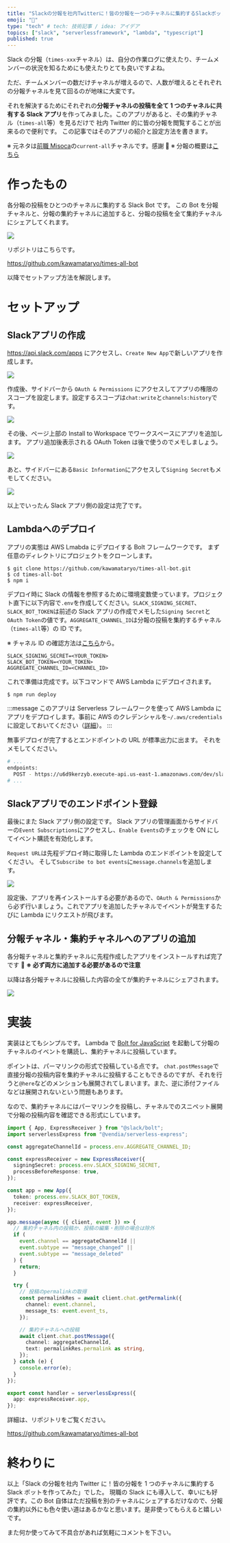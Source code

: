```yaml
---
title: "Slackの分報を社内Twitterに！皆の分報を一つのチャネルに集約するSlackボットを作ってみた"
emoji: "💬"
type: "tech" # tech: 技術記事 / idea: アイデア
topics: ["slack", "serverlessframework", "lambda", "typescript"]
published: true
---
```


Slack の分報（`times-xxx`チャネル）は、自分の作業ログに使えたり、チームメンバーの状況を知るためにも使えたりとても良いですよね。

ただ、チームメンバーの数だけチャネルが増えるので、人数が増えるとそれぞれの分報チャネルを見て回るのが地味に大変です。

それを解決するためにそれぞれの**分報チャネルの投稿を全て 1 つのチャネルに共有する Slack アプリ**を作ってみました。このアプリがあると、その集約チャネル（`times-all`等）を見るだけで 社内 Twitter 的に皆の分報を閲覧することが出来るので便利です。
この記事ではそのアプリの紹介と設定方法を書きます。

※ 元ネタは[前職 Misoca](https://www.wantedly.com/stories/s/team_misoca)の`current-all`チャネルです。感謝 🙏
※ 分報の概要は[こちら](https://giginc.co.jp/blog/giglab/slack-hunho)

# 作ったもの

各分報の投稿をひとつのチャネルに集約する Slack Bot です。
この Bot を分報チャネルと、分報の集約チャネルに追加すると、分報の投稿を全て集約チャネルにシェアしてくれます。

![](https://i.gyazo.com/a8f99f12f2badbf9e1d334dcba0c3a77.gif)

リポジトリはこちらです。

https://github.com/kawamataryo/times-all-bot

以降でセットアップ方法を解説します。

# セットアップ

## Slackアプリの作成
https://api.slack.com/apps にアクセスし、`Create New App`で新しいアプリを作成します。

![](https://i.gyazo.com/ec073dbdc32aebfd81d04ef2fdc2626c.png)

作成後、サイドバーから `OAuth & Permissions` にアクセスしてアプリの権限のスコープを設定します。設定するスコープは`chat:write`と`channels:history`です。

![](https://i.gyazo.com/d318576f6bff9d4963793570d2d0695c.png)

その後、ページ上部の Install to Workspace でワークスペースにアプリを追加します。
アプリ追加後表示される OAuth Token は後で使うのでメモしましょう。

![](https://i.gyazo.com/1f114e3934718cfbba2930d4fc877318.png)

あと、サイドバーにある`Basic Information`にアクセスして`Signing Secret`もメモしてください。

![](https://i.gyazo.com/b460141ebf59d9212e80ab6f390e7259.png)

以上でいったん Slack アプリ側の設定は完了です。

## Lambdaへのデプロイ
アプリの実態は AWS Lmabda にデプロイする Bolt フレームワークです。
まず任意のディレクトリにプロジェクトをクローンします。

```
$ git clone https://github.com/kawamataryo/times-all-bot.git
$ cd times-all-bot
$ npm i
```

デプロイ時に Slack の情報を参照するために環境変数使っています。プロジェクト直下に以下内容で`.env`を作成してください。`SLACK_SIGNING_SECRET`、`SLACK_BOT_TOKEN`は前述の Slack アプリの作成でメモした`Signing Secret`と`OAuth Token`の値です。`AGGREGATE_CHANNEL_ID`は分報の投稿を集約するチャネル（`times-all`等）の ID です。

※ チャネル ID の確認方法は[こちら](https://qiita.com/YumaInaura/items/0c4f4adb33eb21032c08)から。

```.env
SLACK_SIGNING_SECRET=<YOUR_TOKEN>
SLACK_BOT_TOKEN=<YOUR_TOKEN>
AGGREGATE_CHANNEL_ID=<CHANNEL_ID>
```

これで準備は完成です。以下コマンドで AWS Lambda にデプロイされます。

```
$ npm run deploy
```

:::message
このアプリは Serverless フレームワークを使って AWS Lambda にアプリをデプロイします。事前に AWS のクレデンシャルを`~/.aws/credentials`に設定しておいてください（[詳細](https://www.serverless.com/framework/docs/providers/aws/guide/credentials/)）。
:::


無事デプロイが完了するとエンドポイントの URL が標準出力に出ます。
それをメモしてください。

```bash
# ...
endpoints:
  POST - https://u6d9kerzyb.execute-api.us-east-1.amazonaws.com/dev/slack/events
# ...
```

## Slackアプリでのエンドポイント登録

最後にまた Slack アプリ側の設定です。
Slack アプリの管理画面からサイドバーの`Event Subscriptions`にアクセスし、`Enable Events`のチェックを ON にしてイベント購読を有効化します。

`Request URL`は先程デプロイ時に取得した Lambda のエンドポイントを設定してください。
そして`Subscribe to bot events`に`message.channels`を追加します。

![](https://i.gyazo.com/6a5d160f2eeb5d850e6b76d0cef79b34.png)

設定後、アプリを再インストールする必要があるので、`OAuth & Permissions`から必ず行いましょう。これでアプリを追加したチャネルでイベントが発生するたびに Lambda にリクエストが飛びます。

## 分報チャネル・集約チャネルへのアプリの追加

各分報チャネルと集約チャネルに先程作成したアプリをインストールすれば完了です 🎉
**※ 必ず両方に追加する必要があるので注意**

以降は各分報チャネルに投稿した内容の全てが集約チャネルにシェアされます。

![](https://i.gyazo.com/a8f99f12f2badbf9e1d334dcba0c3a77.gif)

# 実装

実装はとてもシンプルです。
Lambda で [Bolt for JavaScript](https://slack.dev/bolt-js/concepts) を起動して分報のチャネルのイベントを購読し、集約チャネルに投稿しています。

ポイントは、パーマリンクの形式で投稿している点です。
`chat.postMessage`で直接分報の投稿内容を集約チャネルに投稿することもできるのですが、それを行うと`@here`などのメンションも展開されてしまいます。また、逆に添付ファイルなどは展開されないという問題もあります。

なので、集約チャネルにはパーマリンクを投稿し、チャネルでのスニペット展開で分報の投稿内容を確認できる形式にしています。

```ts:src/functions/slack/handler.ts
import { App, ExpressReceiver } from "@slack/bolt";
import serverlessExpress from "@vendia/serverless-express";

const aggregateChannelId = process.env.AGGREGATE_CHANNEL_ID;

const expressReceiver = new ExpressReceiver({
  signingSecret: process.env.SLACK_SIGNING_SECRET,
  processBeforeResponse: true,
});

const app = new App({
  token: process.env.SLACK_BOT_TOKEN,
  receiver: expressReceiver,
});

app.message(async ({ client, event }) => {
  // 集約チャネル内の投稿か、投稿の編集・削除の場合は除外
  if (
    event.channel == aggregateChannelId ||
    event.subtype == "message_changed" ||
    event.subtype == "message_deleted"
  ) {
    return;
  }

  try {
    // 投稿のpermalinkの取得
    const permalinkRes = await client.chat.getPermalink({
      channel: event.channel,
      message_ts: event.event_ts,
    });

    // 集約チャネルへの投稿
    await client.chat.postMessage({
      channel: aggregateChannelId,
      text: permalinkRes.permalink as string,
    });
  } catch (e) {
    console.error(e);
  }
});

export const handler = serverlessExpress({
  app: expressReceiver.app,
});
```


詳細は、リポジトリをご覧ください。

https://github.com/kawamataryo/times-all-bot

# 終わりに

以上「Slack の分報を社内 Twitter に！皆の分報を 1 つのチャネルに集約する Slack ボットを作ってみた」でした。
現職の Slack にも導入して、幸いにも好評です。この Bot 自体はただ投稿を別のチャネルにシェアするだけなので、分報の集約以外にも色々使い道はあるかなと思います。是非使ってもらえると嬉しいです。

また何か使ってみて不具合があれば気軽にコメントを下さい。